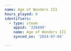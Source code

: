 ```yaml
---
name: Age of Wonders III
hours_played: 0
identifiers:
  - type: steam
    appid: '226840'
    name: Age of Wonders III
    synced_on: '2024-07-04'

---
```

